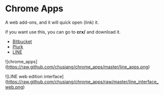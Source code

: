 # Chrome Apps

A web add-ons, and it will quick open (link) it.

if you want use this, you can go to **crx/** and download it.
 
* [Bitbucket](https://bitbucket.org/)
* [Plurk](http://www.plurk.com/)
* [LINE](http://line.naver.jp/zh-hant/)

![chrome_apps] (https://raw.github.com/chusiang/chrome_apps/master/line_apps.png)

![LINE web edition interface] (https://raw.github.com/chusiang/chrome_apps/raw/master/line_interface_web.png)

